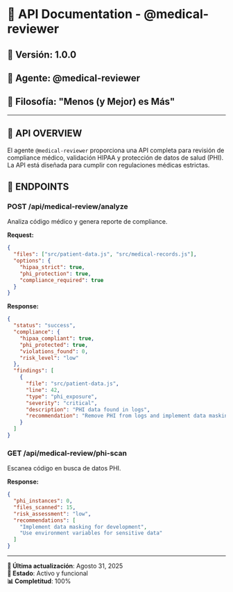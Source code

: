 # 🏥 **API Documentation - @medical-reviewer**

## 📅 **Versión**: 1.0.0
## 🎯 **Agente**: @medical-reviewer
## 🚗 **Filosofía**: "Menos (y Mejor) es Más"

---

## 🎯 **API OVERVIEW**

El agente `@medical-reviewer` proporciona una API completa para revisión de compliance médico, validación HIPAA y protección de datos de salud (PHI). La API está diseñada para cumplir con regulaciones médicas estrictas.

## 🚀 **ENDPOINTS**

### **POST /api/medical-review/analyze**
Analiza código médico y genera reporte de compliance.

**Request:**
```json
{
  "files": ["src/patient-data.js", "src/medical-records.js"],
  "options": {
    "hipaa_strict": true,
    "phi_protection": true,
    "compliance_required": true
  }
}
```

**Response:**
```json
{
  "status": "success",
  "compliance": {
    "hipaa_compliant": true,
    "phi_protected": true,
    "violations_found": 0,
    "risk_level": "low"
  },
  "findings": [
    {
      "file": "src/patient-data.js",
      "line": 42,
      "type": "phi_exposure",
      "severity": "critical",
      "description": "PHI data found in logs",
      "recommendation": "Remove PHI from logs and implement data masking"
    }
  ]
}
```

### **GET /api/medical-review/phi-scan**
Escanea código en busca de datos PHI.

**Response:**
```json
{
  "phi_instances": 0,
  "files_scanned": 15,
  "risk_assessment": "low",
  "recommendations": [
    "Implement data masking for development",
    "Use environment variables for sensitive data"
  ]
}
```

---

**📅 Última actualización**: Agosto 31, 2025  
**🏥 Estado**: Activo y funcional  
**📊 Completitud**: 100%
